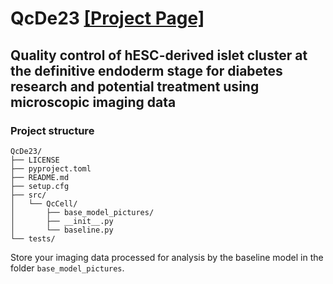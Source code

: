 # QcDe23 [[Project Page]](https://github.comida8997/QcDe23)

## Quality control of hESC-derived islet cluster at the definitive endoderm stage for diabetes research and potential treatment using microscopic imaging data

### Project structure
```
QcDe23/
├── LICENSE
├── pyproject.toml
├── README.md
├── setup.cfg
├── src/
│   └── QcCell/
│       ├── base_model_pictures/
│       ├── __init__.py
│       └── baseline.py
└── tests/
```
Store your imaging data processed for analysis by the baseline model in the folder `base_model_pictures`.

